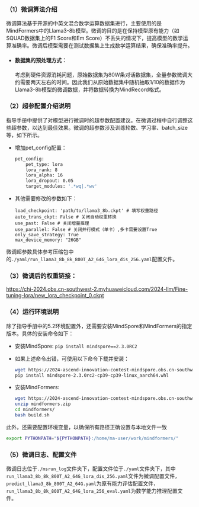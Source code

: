 ### （1）微调算法介绍

微调算法基于开源的中英文混合数学运算数据集进行，主要使用的是MindFormers中的Llama3-8b模型。微调的目的是在保持模型原有能力（如SQUAD数据集上的F1 Score和Em Score）不丢失的情况下，提高模型的数学运算准确率。微调后模型需要在测试数据集上生成数学运算结果，确保准确率提升。

- #### 数据集的预处理方式：

  考虑到硬件资源消耗问题，原始数据集为80W条对话数据集，全量参数微调大约需要两天左右的时间。因此我们从原始数据集中随机抽取1/10的数据作为Llama3-8b模型的微调数据，并将数据转换为MindRecord格式。

### （2）超参配置介绍说明

指导手册中提供了对模型进行微调时的超参数配置建议。在微调过程中自行调整这些超参数，以达到最佳效果。微调的超参数涉及训练轮数、学习率、batch_size等，如下所示。

- 增加pet_config配置：

  ```bash
  pet_config:
      pet_type: lora
      lora_rank: 8
      lora_alpha: 16
      lora_dropout: 0.05
      target_modules: '.*wq|.*wv'
  ```

  

- 其他需要修改的参数如下：

  ```
  load_checkpoint: 'path/to/llama3_8b.ckpt' # 填写权重路径
  auto_trans_ckpt: False # 关闭自动权重转换
  use_past: False # 关闭增量推理
  use_parallel: False # 关闭并行模式（单卡）,多卡需要设置True
  only_save_strategy: True
  max_device_memory: "26GB"
  ```

微调超参数具体参考压缩包中的`./yaml/run_llama3_8b_8k_800T_A2_64G_lora_dis_256.yaml`配置文件。

### （3）微调后的权重链接：

https://chi-2024.obs.cn-southwest-2.myhuaweicloud.com/2024-llm/Fine-tuning-lora/new_lora_checkpoint_0.ckpt

### （4）运行环境说明

除了指导手册中的5.2环境配置外，还需要安装MindSpore和MindFormers的指定版本。具体的安装命令如下：

- 安装MindSpore: `pip install mindspore==2.3.0RC2`

- 如果上述命令出错，可使用以下命令下载并安装：

  ```bash
  wget https://2024-ascend-innovation-contest-mindspore.obs.cn-southwest-2.myhuaweicloud.com/topic2-finetune/mindspore-2.3.0rc2-cp39-cp39-linux_aarch64.whl
  pip install mindspore-2.3.0rc2-cp39-cp39-linux_aarch64.whl
  ```

- 安装MindFormers:

  ```bash
  wget https://2024-ascend-innovation-contest-mindspore.obs.cn-southwest-2.myhuaweicloud.com/topic2-finetune/mindformers.zip
  unzip mindformers.zip
  cd mindformers/
  bash build.sh
  ```

此外，还需要配置环境变量，以确保所有路径正确设置与本地文件一致

```bash
export PYTHONPATH="${PYTHONPATH}:/home/ma-user/work/mindformers/"
```



### （5）微调日志、配置文件

微调日志位于`./msrun_log`文件夹下，配置文件位于`./yaml`文件夹下，其中`run_llama3_8b_8k_800T_A2_64G_lora_dis_256.yaml`文件为微调配置文件，`predict_llama3_8b_800T_A2_64G.yaml`为原有能力评估配置文件，`run_llama3_8b_8k_800T_A2_64G_lora_256_eval.yaml`为数学能力推理配置文件。

